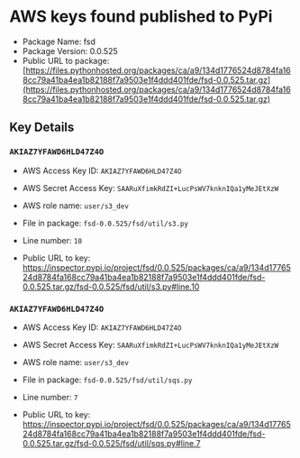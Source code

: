 # AWS keys found published to PyPi

* Package Name: fsd
* Package Version: 0.0.525
* Public URL to package: [https://files.pythonhosted.org/packages/ca/a9/134d1776524d8784fa168cc79a41ba4ea1b82188f7a9503e1f4ddd401fde/fsd-0.0.525.tar.gz](https://files.pythonhosted.org/packages/ca/a9/134d1776524d8784fa168cc79a41ba4ea1b82188f7a9503e1f4ddd401fde/fsd-0.0.525.tar.gz)

## Key Details

### `AKIAZ7YFAWD6HLD47Z4O`

* AWS Access Key ID: `AKIAZ7YFAWD6HLD47Z4O`
* AWS Secret Access Key: `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` 
* AWS role name: `user/s3_dev`
* File in package: `fsd-0.0.525/fsd/util/s3.py`
* Line number: `10`

* Public URL to key: https://inspector.pypi.io/project/fsd/0.0.525/packages/ca/a9/134d1776524d8784fa168cc79a41ba4ea1b82188f7a9503e1f4ddd401fde/fsd-0.0.525.tar.gz/fsd-0.0.525/fsd/util/s3.py#line.10



### `AKIAZ7YFAWD6HLD47Z4O`

* AWS Access Key ID: `AKIAZ7YFAWD6HLD47Z4O`
* AWS Secret Access Key: `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` 
* AWS role name: `user/s3_dev`
* File in package: `fsd-0.0.525/fsd/util/sqs.py`
* Line number: `7`

* Public URL to key: https://inspector.pypi.io/project/fsd/0.0.525/packages/ca/a9/134d1776524d8784fa168cc79a41ba4ea1b82188f7a9503e1f4ddd401fde/fsd-0.0.525.tar.gz/fsd-0.0.525/fsd/util/sqs.py#line.7


